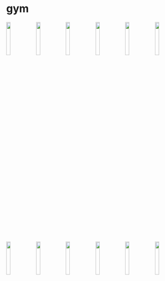 # gym

<img src="https://mir-s3-cdn-cf.behance.net/project_modules/disp/4d8bcb86453297.5dbcb7df0a884.png" width="15%"></img>
<img src="https://mir-s3-cdn-cf.behance.net/project_modules/disp/c395ee86453297.5dbcb7df0a2b1.png" width="15%"></img>
<img src="https://mir-s3-cdn-cf.behance.net/project_modules/disp/9a8b7a86453297.5dbcb7df09597.png" width="15%"></img>
<img src="https://mir-s3-cdn-cf.behance.net/project_modules/disp/d44d5f86453297.5dbcb7df08ead.png" width="15%"></img>
<img src="https://mir-s3-cdn-cf.behance.net/project_modules/disp/33eed386453297.5dbcb7df09bd9.png" width="15%"></img>
<img src="https://mir-s3-cdn-cf.behance.net/project_modules/disp/a2763086453297.5dbcb7df0b4db.png" width="15%"></img> 
<img src="https://mir-s3-cdn-cf.behance.net/project_modules/disp/e15b7186453297.5dbcb7df0c82a.png" width="15%"></img>
<img src="https://mir-s3-cdn-cf.behance.net/project_modules/disp/7f8b1e86453297.5dbcb7df0af0c.png" width="15%"></img>
<img src="https://mir-s3-cdn-cf.behance.net/project_modules/disp/99883586453297.5dbcb7df0d3ab.png" width="15%"></img>
<img src="https://mir-s3-cdn-cf.behance.net/project_modules/disp/d0786986453297.5dbcb7df0cdee.png" width="15%"></img>
<img src="https://mir-s3-cdn-cf.behance.net/project_modules/disp/847ab786453297.5dbcb7df0c21f.png" width="15%"></img>
<img src="https://mir-s3-cdn-cf.behance.net/project_modules/disp/cfcc1b86453297.5dbcb7df0bb87.png" width="15%"></img>
